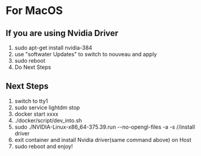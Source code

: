 # For MacOS
## If you are using Nvidia Driver
1. sudo apt-get install nvidia-384
2. use "softwater Updates" to switch to nouveau and apply
3. sudo reboot
4. Do Next Steps

## Next Steps
1. switch to tty1
2. sudo service lightdm stop
3. docker start xxxx
4. ./docker/script/dev_into.sh
5. sudo ./NVIDIA-Linux-x86_64-375.39.run --no-opengl-files -a -s  //install driver
6. exit container and install Nvidia driver(same command above) on Host
7. sudo reboot and enjoy!
